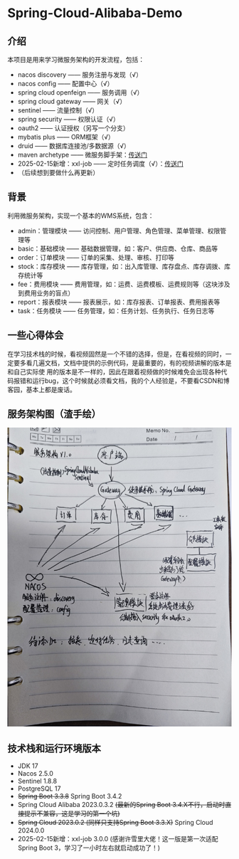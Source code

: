 # Spring-Cloud-Alibaba-Demo

## 介绍
本项目是用来学习微服务架构的开发流程，包括：
* nacos discovery —— 服务注册与发现（√）
* nacos config —— 配置中心（√）
* spring cloud openfeign —— 服务调用（√）
* spring cloud gateway —— 网关（√）
* sentinel —— 流量控制（√）
* spring security —— 权限认证（√）
* oauth2 —— 认证授权（另写一个分支）
* mybatis plus —— ORM框架（√）
* druid —— 数据库连接池/多数据源（√）
* maven archetype —— 微服务脚手架：[传送门](https://github.com/italycalibur2019/micro-service-demo)
* 2025-02-15新增：xxl-job —— 定时任务调度（√）：[传送门](https://github.com/italycalibur2019/xxl-job-pg/tree/master-pg)
* （后续想到要做什么再更新）
## 背景
利用微服务架构，实现一个基本的WMS系统，包含：
* admin：管理模块 —— 访问控制、用户管理、角色管理、菜单管理、权限管理等
* basic：基础模块 —— 基础数据管理，如：客户、供应商、仓库、商品等
* order：订单模块 —— 订单的采集、处理、审核、打印等
* stock：库存模块 —— 库存管理，如：出入库管理、库存盘点、库存调拨、库存统计等
* fee：费用模块 —— 费用管理，如：运费、运费模板、运费规则等（这块涉及到费用业务的盲点）
* report：报表模块 —— 报表展示，如：库存报表、订单报表、费用报表等
* task：任务模块 —— 任务管理，如：任务计划、任务执行、任务日志等
## 一些心得体会
在学习技术栈的时候，看视频固然是一个不错的选择，但是，在看视频的同时，一定要多看几遍文档，文档中提供的示例代码，是最重要的，有的视频讲解的版本是和自己实际使 
用的版本是不一样的，因此在跟着视频做的时候难免会出现各种代码报错和运行bug，这个时候就必须看文档，我的个人经验是，不要看CSDN和博客园，基本上都是废话。
## 服务架构图（渣手绘）
![服务架构图](doc/img/img.jpg)
## 技术栈和运行环境版本
* JDK 17
* Nacos 2.5.0
* Sentinel 1.8.8
* PostgreSQL 17
* ~~Spring Boot 3.3.8~~ Spring Boot 3.4.2 
* Spring Cloud Alibaba 2023.0.3.2 ~~(最新的Spring Boot 3.4.X不行，启动时直接提示不兼容，这是学习的第一个坑)~~
* ~~Spring Cloud 2023.0.2 (同样只支持Spring Boot 3.3.X)~~ Spring Cloud 2024.0.0
* 2025-02-15新增：xxl-job 3.0.0 (感谢许雪里大佬！这一版是第一次适配Spring Boot 3，学习了一小时左右就启动成功了！)